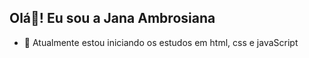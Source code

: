 ## Olá👋! Eu sou a Jana Ambrosiana
- 🌱 Atualmente estou iniciando os estudos em html, css e javaScript


